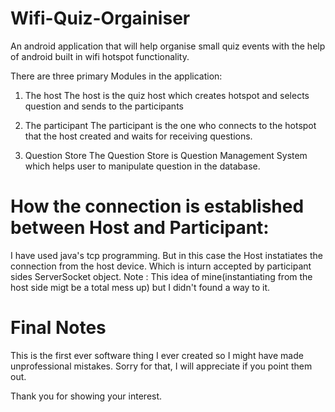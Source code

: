 # Wifi-Quiz-Orgainiser
An android application that will help organise small quiz events with the help of android built in wifi hotspot functionality.

There are three primary Modules in the application:

1. The host
    The host is the quiz host which creates hotspot and selects question and sends to the participants

2. The participant
    The participant is the one who connects to the hotspot that the host created and waits for receiving questions.

3. Question Store
    The Question Store is Question Management System which helps user to manipulate question in the database.

# How the connection is established between Host and Participant:
I have used java's tcp programming. But in this case the Host instatiates the connection from the host device.
Which is inturn accepted by participant sides ServerSocket object.
Note : This idea of mine(instantiating from the host side migt be a total mess up) but I didn't found a way to it.

# Final Notes
This is the first ever software thing I ever created so I might have made unprofessional mistakes.
Sorry for that, I will appreciate if you point them out.

Thank you for showing your interest.




